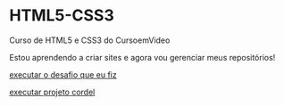 # HTML5-CSS3
 Curso de HTML5 e CSS3 do CursoemVideo

Estou aprendendo a criar sites e agora vou gerenciar meus repositórios!

<a href="https://dev001almeida.github.io/HTML5-CSS3/Desafios/d010-1/d010-1.html">executar o desafio que eu fiz</a>

<a href="https://dev001almeida.github.io/HTML5-CSS3/Desafios/Projeto%20Android%20Remake/d010-1.html">executar projeto cordel</a>
